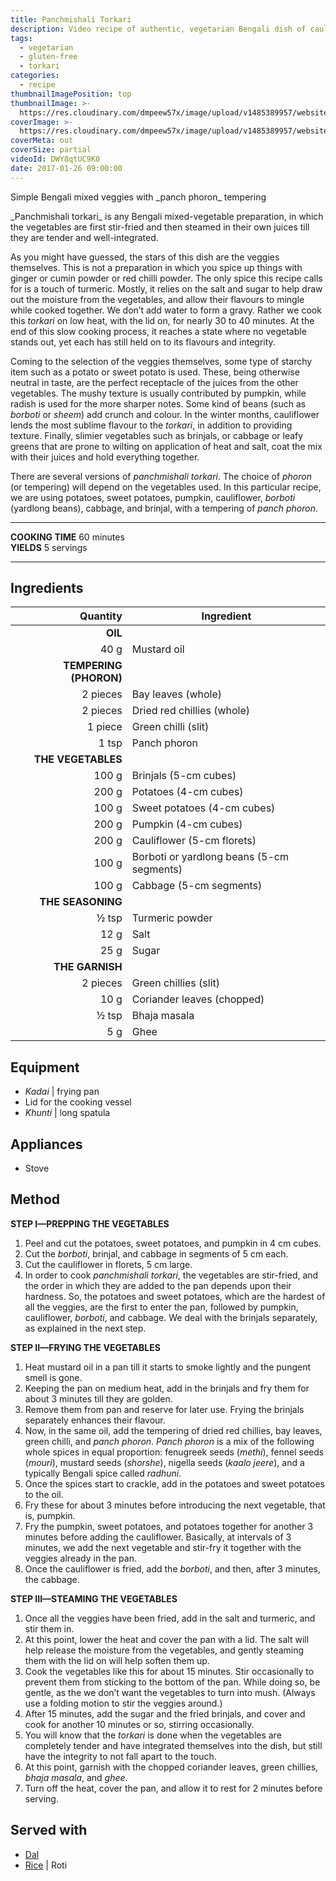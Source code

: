 ```yaml
---
title: Panchmishali Torkari
description: Video recipe of authentic, vegetarian Bengali dish of cauliflower, beans, sweet potatoes, eggplants, cooked with panch phoron tempering.
tags:
  - vegetarian
  - gluten-free
  - torkari
categories:
  - recipe
thumbnailImagePosition: top
thumbnailImage: >-
  https://res.cloudinary.com/dmpeew57x/image/upload/v1485389957/website-thumbnail-panchmishalitorkari_t7jruj.jpg
coverImage: >-
  https://res.cloudinary.com/dmpeew57x/image/upload/v1485389957/website-cover-panchmishalitorkari_xdjsmw.jpg
coverMeta: out
coverSize: partial
videoId: DWY8qtUC9K0
date: 2017-01-26 09:00:00
---
```





<p class="post-byline">Simple Bengali mixed veggies with _panch phoron_ tempering</p>

<p class="post-intro">_Panchmishali torkari_ is any Bengali mixed-vegetable preparation, in which the vegetables are first stir-fried and then steamed in their own juices till they are tender and well-integrated.</p>

<!-- more -->
<span class="dropcap">A</span>s you might have guessed, the stars of this dish are the veggies themselves. This is not a preparation in which you spice up things with ginger or cumin powder or red chilli powder. The only spice this recipe calls for is a touch of turmeric. Mostly, it relies on the salt and sugar to help draw out the moisture from the vegetables, and allow their flavours to mingle while cooked together. We don’t add water to form a gravy. Rather we cook this _torkari_ on low heat, with the lid on, for nearly 30 to 40 minutes. At the end of this slow cooking process, it reaches a state where no vegetable stands out, yet each has still held on to its flavours and integrity.

Coming to the selection of the veggies themselves, some type of starchy item such as a potato or sweet potato is used. These, being otherwise neutral in taste, are the perfect receptacle of the juices from the other vegetables. The mushy texture is usually contributed by pumpkin, while radish is used for the more sharper notes. Some kind of beans (such as _borboti_ or _sheem_) add crunch and colour. In the winter months, cauliflower lends the most sublime flavour to the _torkari_, in addition to providing texture. Finally, slimier vegetables such as brinjals, or cabbage or leafy greens that are prone to wilting on application of heat and salt, coat the mix with their juices and hold everything together.

There are several versions of _panchmishali torkari_. The choice of _phoron_ (or tempering) will depend on the vegetables used. In this particular recipe, we are using potatoes, sweet potatoes, pumpkin, cauliflower, _borboti_ (yardlong beans), cabbage, and brinjal, with a tempering of _panch phoron_.
</p>

***

**COOKING TIME** 60 minutes   
**YIELDS** 5 servings

***
## Ingredients
|               Quantity | Ingredient                                |
|-----------------------:|-------------------------------------------|
| **OIL**                |                                           |
|                   40 g | Mustard oil                               |
| **TEMPERING (PHORON)** |                                           |
|               2 pieces | Bay leaves (whole)                        |
|               2 pieces | Dried red chillies (whole)                |
|                1 piece | Green chilli (slit)                       |
|                  1 tsp | Panch phoron                              |
| **THE VEGETABLES**     |                                           |
|                  100 g | Brinjals (5-cm cubes)                     |
|                  200 g | Potatoes (4-cm cubes)                     |
|                  100 g | Sweet potatoes (4-cm cubes)               |
|                  200 g | Pumpkin (4-cm cubes)                      |
|                  200 g | Cauliflower (5-cm florets)                |
|                  100 g | Borboti or yardlong beans (5-cm segments) |
|                  100 g | Cabbage (5-cm segments)                   |
| **THE SEASONING**      |                                           |
|                  ½ tsp | Turmeric powder                           |
|                   12 g | Salt                                      |
|                   25 g | Sugar                                     |
| **THE GARNISH**        |                                           |
|               2 pieces | Green chillies (slit)                     |
|                   10 g | Coriander leaves (chopped)                |
|                  ½ tsp | Bhaja masala                              |
|                    5 g | Ghee                                      |


## Equipment
- _Kadai_ | frying pan
- Lid for the cooking vessel
- _Khunti_ | long spatula

## Appliances
- Stove

## Method
**STEP I—PREPPING THE VEGETABLES**
1. Peel and cut the potatoes, sweet potatoes, and pumpkin in 4 cm cubes.
2. Cut the _borboti_, brinjal, and cabbage in segments of 5 cm each.
3. Cut the cauliflower in florets, 5 cm large.
4. In order to cook _panchmishali torkari_, the vegetables are stir-fried, and the order in which they are added to the pan depends upon their hardness. So, the potatoes and sweet potatoes, which are the hardest of all the veggies, are the first to enter the pan, followed by pumpkin, cauliflower, _borboti_, and cabbage. We deal with the brinjals separately, as explained in the next step.

**STEP II—FRYING THE VEGETABLES**
1. Heat mustard oil in a pan till it starts to smoke lightly and the pungent smell is gone.
2. Keeping the pan on medium heat, add in the brinjals and fry them for about 3 minutes till they are golden.
3. Remove them from pan and reserve for later use. Frying the brinjals separately enhances their flavour.
4. Now, in the same oil, add the tempering of dried red chillies, bay leaves, green chilli, and _panch phoron_. _Panch phoron_ is a mix of the following whole spices in equal proportion: fenugreek seeds (_methi_), fennel seeds (_mouri_), mustard seeds (_shorshe_), nigella seeds (_kaalo jeere_), and a typically Bengali spice called _radhuni_.
5. Once the spices start to crackle, add in the potatoes and sweet potatoes to the oil.
6. Fry these for about 3 minutes before introducing the next vegetable, that is, pumpkin.
7. Fry the pumpkin, sweet potatoes, and potatoes together for another 3 minutes before adding the cauliflower. Basically, at intervals of 3 minutes, we add the next vegetable and stir-fry it together with the veggies already in the pan.
8. Once the cauliflower is fried, add the _borboti_, and then, after 3 minutes, the cabbage.

**STEP III—STEAMING THE VEGETABLES**
1. Once all the veggies have been fried, add in the salt and turmeric, and stir them in.
2. At this point, lower the heat and cover the pan with a lid. The salt will help release the moisture from the vegetables, and gently steaming them with the lid on will help soften them up.
3. Cook the vegetables like this for about 15 minutes. Stir occasionally to prevent them from sticking to the bottom of the pan. While doing so, be gentle, as the we don’t want the vegetables to turn into mush. (Always use a folding motion to stir the veggies around.)
4. After 15 minutes, add the sugar and the fried brinjals, and cover and cook for another 10 minutes or so, stirring occasionally.
5. You will know that the _torkari_ is done when the vegetables are completely tender and have integrated themselves into the dish, but still have the integrity to not fall apart to the touch.
6. At this point, garnish with the chopped coriander leaves, green chillies, _bhaja masala_, and _ghee_.
7. Turn off the heat, cover the pan, and allow it to rest for 2 minutes before serving.

## Served with
- [Dal](/tags/dal/)
- [Rice](/how-to/cook-the-perfect-rice/) | Roti

<script type="application/ld+json">
{
  "@context": "http://schema.org/",
  "@type": "Recipe",
  "name": "Panchmishali Torkari",
  "author": "Bong Eats",
  "image": "https://res.cloudinary.com/dmpeew57x/image/upload/v1485389957/thumbnail-small-panchmishalitorkari_pexgac.jpg",
  "description": "Panchmishali torkari is any Bengali mixed-vegetable preparation, in which the vegetables are first stir-fried and then steamed in their own juices till they are tender and well-integrated.",
  "prepTime": "PT20M",
  "totalTime": "PT60M",
  "recipeYield": "5 servings",
  "recipeIngredient": [
    "40 g  Mustard oil",
    "2 pieces  Bay leaves (whole)",
    "2 pieces  Dried red chillies (whole)",
    "1 piece  Green chilli (slit)",
    "1 tsp  Panch phoron",
    "100 g  Brinjals (5-cm cubes)",
    "200 g  Potatoes (4-cm cubes)",
    "100 g  Sweet potatoes (4-cm cubes)",
    "200 g  Pumpkin (4-cm cubes)",
    "200 g  Cauliflower (5-cm florets)",
    "100 g  Borboti or yardlong beans (5-cm segments)",
    "100 g  Cabbage (5-cm segments)",
    "½ tsp  Turmeric powder",
    "12 g  Salt",
    "25 g  Sugar",
    "2 pieces  Green chillies (slit)",
    "10 g  Coriander leaves (chopped)",
    "½ tsp  Bhaja masala",
    "5 g  Ghee"
  ],
  "recipeInstructions": [
    "1. Peel and cut the potatoes, sweet potatoes, and pumpkin in 4 cm cubes.",
    "2. Divide the borboti, brinjal, and cabbage in segments of 5 cm each.",
    "3. Cut the cauliflower in florets, 5 cm large.",
    "4. In order to cook panchmishali torkari, the vegetables are stir-fried, and the order in which they are added to the pan depends upon their hardness. So, the potatoes and sweet potatoes, which are the hardest of all the veggies, are the first to enter the pan, followed by pumpkin, cauliflower, borboti, and cabbage. We deal with the brinjals separately, as explained in the next step.",
    "5. Heat mustard oil in a pan till it starts to smoke lightly and the pungent smell is gone.",
    "6. Keeping the pan on medium heat, add in the brinjals and fry them for about 3 minutes till they are golden.",
    "7. Remove them from pan and reserve for later use. Frying the brinjals separately enhances their flavour.",
    "8. Now, in the same oil, add the tempering of dried red chillies, bay leaves, green chilli, and panch phoron. Panch phoron is a mix of the following whole spices in equal proportion: fenugreek seeds (methi), fennel seeds (mouri), mustard seeds (shorshe), nigella seeds (kaalo jeere), and a typically Bengali spice called radhuni.",
    "9. Once the spices start to crackle, add in the potatoes and sweet potatoes to the oil.",
    "10. Fry these for about 3 minutes before introducing the next vegetable, that is, pumpkin.",
    "11. Fry the pumpkin, sweet potatoes, and potatoes together for another 3 minutes before adding the cauliflower. Basically, at intervals of 3 minutes, we add the next vegetable and stir-fry it together with the veggies already in the pan.",
    "12. Once the cauliflower is fried, add the borboti, and then, after 3 minutes, the cabbage.",
    "13. Once all the veggies have been fried, add in the salt and turmeric, and stir them in.",
    "14. At this point, lower the heat and cover up the pan. The salt will help release the moisture from the vegetables, and gently steaming them with the lid on will help soften them up.",
    "15. Cook the vegetables like this for about 15 minutes. Stir occasionally to prevent them from sticking to the bottom of the pan. While doing so, be gentle, as the we don’t want the vegetables to turn into mush. (Always use a folding motion to stir the veggies around.)",
    "16. After 15 minutes, add the sugar and the fried brinjals, and cover and cook for another 10 minutes or so, stirring occasionally.",
    "17. You will know that the torkari is done when the vegetables are completely tender and have integrated themselves into the dish, but still have the integrity to not fall apart to the touch.",
    "18. At this point, garnish with the chopped coriander leaves, green chillies, bhaja masala, and ghee.",
    "19. Turn off the heat, cover the pan, and allow it to rest for 2 minutes before serving."
   ]
}
</script>
